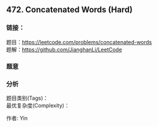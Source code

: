 ## 472. Concatenated Words (Hard)

### **链接**：
题目：https://leetcode.com/problems/concatenated-words  
题解：https://github.com/JianghanLi/LeetCode

### **题意**



### **分析**  
题目类别(Tags)：  
最优复杂度(Complexity)：  



作者: Yin
